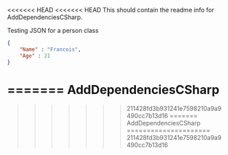 <<<<<<< HEAD
<<<<<<< HEAD
This should contain the readme info for AddDependenciesCSharp.

Testing JSON for a person class

```json
{
	"Name" : "Francois",
	"Age" : 21
}
```
=======
AddDependenciesCSharp
=====================
>>>>>>> 211428fd3b931241e7598210a9a9490cc7b13d16
=======
AddDependenciesCSharp
=====================
>>>>>>> 211428fd3b931241e7598210a9a9490cc7b13d16
